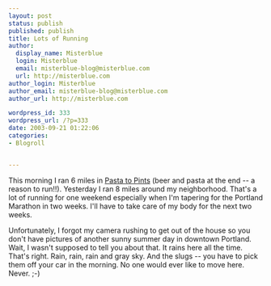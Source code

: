 ```yaml
---
layout: post
status: publish
published: publish
title: Lots of Running
author:
  display_name: Misterblue
  login: Misterblue
  email: misterblue-blog@misterblue.com
  url: http://misterblue.com
author_login: Misterblue
author_email: misterblue-blog@misterblue.com
author_url: http://misterblue.com

wordpress_id: 333
wordpress_url: /?p=333
date: 2003-09-21 01:22:06
categories:
- Blogroll


---
```

<p>
This morning I ran 6 miles in 
<a href="http://www.runwithpaula.com/PintsToPasta.htm">Pasta to Pints</a>
(beer and pasta at the end -- a reason to run!!).
Yesterday I ran 8 miles around my neighborhood.
That's a lot of running for one weekend especially when I'm
tapering for the
Portland Marathon in two weeks.
I'll have to take care of my body for the next two weeks.
</p>
<p>
Unfortunately, I forgot my camera rushing to get out of the house
so you don't have pictures of another sunny summer day
in downtown Portland.
Wait, I wasn't supposed to tell you about that.
It rains here all the time.  That's right.
Rain, rain, rain and gray sky.
And the slugs -- you have to pick them off your car in the morning.
No one would ever like to move here.  Never.  ;-)
</p>

